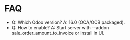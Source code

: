 # FAQ

- Q: Which Odoo version? A: 16.0 (OCA/OCB packaged).
- Q: How to enable? A: Start server with --addon sale_order_amount_to_invoice or install in UI.
